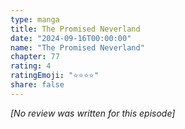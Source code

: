 ```yaml
---
type: manga
title: The Promised Neverland
date: "2024-09-16T00:00:00"
name: "The Promised Neverland"
chapter: 77
rating: 4
ratingEmoji: "⭐️⭐️⭐️⭐️"
share: false
---
```


_[No review was written for this episode]_
